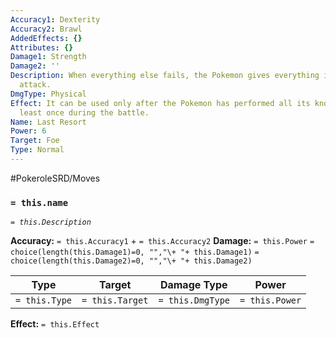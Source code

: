 ```yaml
---
Accuracy1: Dexterity
Accuracy2: Brawl
AddedEffects: {}
Attributes: {}
Damage1: Strength
Damage2: ''
Description: When everything else fails, the Pokemon gives everything in a last resort
  attack.
DmgType: Physical
Effect: It can be used only after the Pokemon has performed all its known moves at
  least once during the battle.
Name: Last Resort
Power: 6
Target: Foe
Type: Normal
---
```


#PokeroleSRD/Moves

### `= this.name` 
*`= this.Description`*

**Accuracy:** `= this.Accuracy1` + `= this.Accuracy2`
**Damage:** `= this.Power` `= choice(length(this.Damage1)=0, "","\+ "+ this.Damage1)` `= choice(length(this.Damage2)=0, "","\+ "+ this.Damage2)`

| Type          | Target          | Damage Type          | Power          |
| ------------- | --------------- | ---------------- | -------------- |
| `= this.Type` | `= this.Target` | `= this.DmgType` | `= this.Power` | 

**Effect:** `= this.Effect`